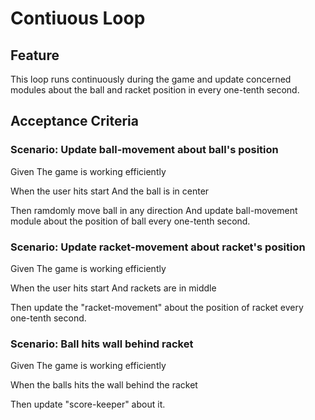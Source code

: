 # Contiuous Loop

## Feature

This loop runs continuously during the game
and update concerned modules about the ball and racket position in every one-tenth second.

## Acceptance Criteria

### Scenario: Update ball-movement about ball's position

Given The game is working efficiently

When the user hits start
And the ball is in center

Then ramdomly move ball in any direction
And update ball-movement module about the
position of ball every one-tenth second.

### Scenario: Update racket-movement about racket's position

Given The game is working efficiently

When the user hits start
And rackets are in middle

Then update the "racket-movement" about
the position of racket every one-tenth second.

### Scenario: Ball hits wall behind racket

Given The game is working efficiently

When the balls hits the wall behind
the racket

Then update "score-keeper" about it.